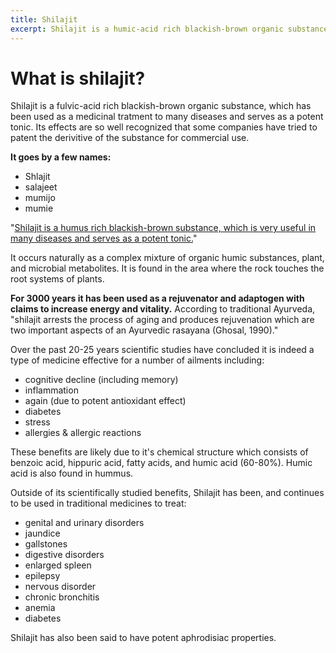 ```yaml
---
title: Shilajit
excerpt: Shilajit is a humic-acid rich blackish-brown organic substance, which has been used as a medicinal tratment to many diseases and serves as a potent tonic. Its effects are so well recognized that some companies have tried to patent the derivitive of the substance for commercial use. 
---
```

# What is shilajit?
Shilajit is a fulvic-acid rich blackish-brown organic substance, which has been used as a medicinal tratment to many diseases and serves as a potent tonic. Its effects are so well recognized that some companies have tried to patent the derivitive of the substance for commercial use. 

**It goes by a few names:**

- Shlajit
- salajeet
- mumijo
- mumie

"[Shilajit is a humus rich blackish-brown substance, which is very useful in many diseases and serves as a potent tonic.](http://www.shilajit.info/sdfiles/2014_08_03Shilajit-A-Review.pdf)"

It occurs naturally as a complex mixture of organic humic substances, plant, and microbial metabolites. It is found in the area where the rock touches the root systems of plants. 

**For 3000 years it has been used as a rejuvenator and adaptogen with claims to increase energy and vitality.** According to traditional Ayurveda, "shilajit arrests the process of aging and produces rejuvenation which are two important aspects of an Ayurvedic rasayana (Ghosal, 1990)."

Over the past 20-25 years scientific studies have concluded it is indeed a type of medicine effective for a number of ailments including:

- cognitive decline (including memory)
- inflammation
- again (due to potent antioxidant effect)
- diabetes 
- stress
- allergies & allergic reactions

These benefits are likely due to it's chemical structure which consists of benzoic acid, hippuric acid, fatty acids, and humic acid (60-80%). Humic acid is also found in hummus. 

Outside of its scientifically studied benefits, Shilajit has been, and continues to be used in traditional medicines to treat:
- genital and urinary disorders 
- jaundice
- gallstones
- digestive disorders
- enlarged spleen
- epilepsy
- nervous disorder
- chronic bronchitis
- anemia
- diabetes 

Shilajit has also been said to have potent aphrodisiac properties. 

